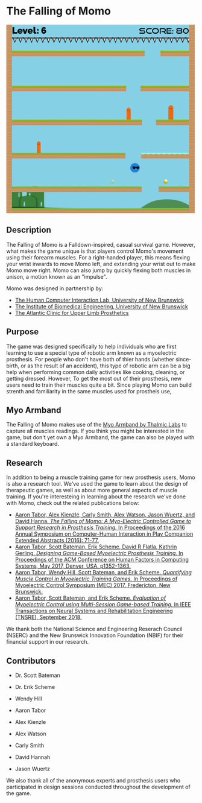 # The Falling of Momo

  ![Momo](data/images/momo-gameplay.png)


## Description

  The Falling of Momo is a Falldown-inspired, casual survival game. However, what makes the game unique is that players control Momo's movement using their forearm muscles. For a right-handed player, this means flexing your wrist inwards to move Momo left, and extending your wrist out to make Momo move right. Momo can also jump by quickly flexing both muscles in unison, a motion known as an "impulse".

  Momo was designed in partnership by:

  - [The Human Computer Interaction Lab, University of New Brunswick](http://hci.cs.unb.ca/)
  - [The Institute of Biomedical Engineering, University of New Brunswick](http://www.unb.ca/research/institutes/biomedical/)
  - [The Atlantic Clinic for Upper Limb Prosthetics](http://limbclinic.com/)


## Purpose

  The game was designed specifically to help individuals who are first learning to use a special type of robotic arm known as a myoelectric prosthesis. For people who don't have both of thier hands (whether since-birth, or as the result of an accident), this type of robotic arm can be a big help when performing common daily activities like cooking, cleaning, or getting dressed. However, To get the most out of their prosthesis, new users need to train their muscles quite a bit. Since playing Momo can build strenth and familiarity in the same muscles used for prostheis use, 


## Myo Armband

  The Falling of Momo makes use of the [Myo Armband by Thalmic Labs](https://www.myo.com/) to capture all muscles readings. If you think you might be interested in the game, but don't yet own a Myo Armband, the game can also be played with a standard keyboard.


## Research

  In addition to being a muscle training game for new prosthesis users, Momo is also a research tool. We've used the game to learn about the design of therapeutic games, as well as about more general aspects of muscle training. If you're interesteing in learning about the research we've done with Momo, check out the related publications below:

  - [Aaron Tabor, Alex Kienzle, Carly Smith, Alex Watson, Jason Wuertz, and David Hanna. *The Falling of Momo: A Myo-Electric Controlled Game to Support Research in Prosthesis Training.* In Proceedings of the 2016 Annual Symposium on Computer-Human Interaction in Play Companion Extended Abstracts (2016): 71-77.](https://dl.acm.org/citation.cfm?id=2971806)
  - [Aaron Tabor, Scott Bateman, Erik Scheme, David R Flatla, Kathrin Gerling. *Designing Game-Based Myoelectric Prosthesis Training.* In Proceedings of the ACM Conference on Human Factors in Computing Systems, May 2017, Denver, USA. p1352-1363.](https://dl.acm.org/citation.cfm?id=3025676)
  - [Aaron Tabor, Wendy Hill, Scott Bateman, and Erik Scheme. *Quantifying Muscle Control in Myoelectric Training Games.* In Proceedings of Myoelectric Control Symposium (MEC) 2017. Fredericton, New Brunswick.](https://www.unb.ca/research/institutes/biomedical/mec/_resources/docs/MEC17-papers/tabor-quantifying-muscle-control.pdf)
  - [Aaron Tabor, Scott Bateman, and Erik Scheme. *Evaluation of Myoelectric Control using Multi-Session Game-based Training.* In IEEE Transactions on Neural Systems and Rehabilitation Engineering (TNSRE), September 2018.](https://ieeexplore.ieee.org/abstract/document/8410605/)

 We thank both the National Science and Engineering Reserach Council (NSERC) and the New Brunswick Innovation Foundation (NBIF) for their financial support in our research.



## Contributors

  - Dr. Scott Bateman
  - Dr. Erik Scheme
  - Wendy Hill

  - Aaron Tabor
  - Alex Kienzle
  - Alex Watson
  - Carly Smith
  - David Hannah
  - Jason Wuertz

We also thank all of the anonymous experts and prosthesis users who participated in design sessions conducted throughout the development of the game.
